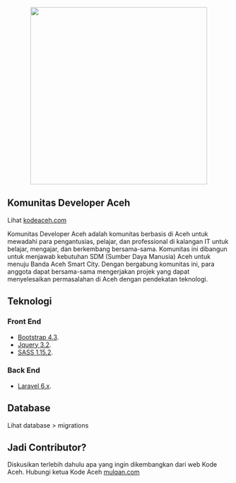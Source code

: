 <p align="center"><img src="https://kodeaceh.com/image/logo.png" width="400"></p>

## Komunitas Developer Aceh
Lihat [kodeaceh.com](https://kodeaceh.com/)

Komunitas Developer Aceh adalah komunitas berbasis di Aceh untuk mewadahi para pengantusias, pelajar, dan professional di kalangan IT untuk belajar, mengajar, dan berkembang bersama-sama. Komunitas ini dibangun untuk menjawab kebutuhan SDM (Sumber Daya Manusia) Aceh untuk menuju Banda Aceh Smart City. Dengan bergabung komunitas ini, para anggota dapat bersama-sama mengerjakan projek yang dapat menyelesaikan permasalahan di Aceh dengan pendekatan teknologi.

## Teknologi
### Front End
- [Bootstrap 4.3](https://getbootstrap.com/docs/4.3/components/forms/).
- [Jquery 3.2](https://jquery.com/).
- [SASS 1.15.2](https://sass-lang.com/).

### Back End
- [Laravel 6.x](https://laravel.com/).

## Database
Lihat database > migrations

## Jadi Contributor?
Diskusikan terlebih dahulu apa yang ingin dikembangkan dari web Kode Aceh.
Hubungi ketua Kode Aceh [mulqan.com](https://mulqan.com/)
